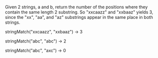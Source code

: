 Given 2 strings, a and b, return the number of the positions where they contain the same length 2 substring. So "xxcaazz" and "xxbaaz" yields 3, since the "xx", "aa", and "az" substrings appear in the same place in both strings.

stringMatch("xxcaazz", "xxbaaz") → 3

stringMatch("abc", "abc") → 2

stringMatch("abc", "axc") → 0
